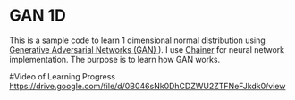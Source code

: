 # GAN 1D

This is a sample code to learn 1 dimensional normal distribution using [Generative Adversarial Networks (GAN) ](https://arxiv.org/abs/1406.2661) ). I use [Chainer](https://github.com/pfn/chainer) for neural network implementation. The purpose is to learn how GAN works. 

#Video of Learning Progress
https://drive.google.com/file/d/0B046sNk0DhCDZWU2ZTFNeFJkdk0/view
